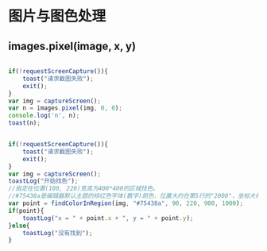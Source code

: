 # 图片与图色处理

## images.pixel(image, x, y)

```javascript {demo=autojs}

if(!requestScreenCapture()){
    toast("请求截图失败");
    exit();
}
var img = captureScreen();
var n = images.pixel(img, 0, 0);
console.log('n', n);
toast(n);

```


```javascript {demo=autojs}

if(!requestScreenCapture()){
    toast("请求截图失败");
    exit();
}
var img = captureScreen();
toastLog("开始找色");
//指定在位置(100, 220)宽高为400*400的区域找色。
//#75438a是编辑器默认主题的棕红色字体(数字)颜色，位置大约在第5行的"2000"，坐标大约为(283, 465)
var point = findColorInRegion(img, "#75438a", 90, 220, 900, 1000);
if(point){
    toastLog("x = " + point.x + ", y = " + point.y);
}else{
    toastLog("没有找到");
}

```

